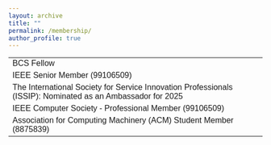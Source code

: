 ```yaml
---
layout: archive
title: ""
permalink: /membership/
author_profile: true
---
```



<head>
<style>
table {
  font-family: arial, sans-serif;
  border-collapse: collapse;
  width: 100%;
}

td, th {
  border: 1px solid #dddddd;
  text-align: left;
  padding: 8px;
}

tr:nth-child(even) {
  background-color: #dddddd;
}
</style>
</head>

<body>

<table>
  <tr>
    <td>BCS Fellow</td>
  </tr>
  <tr>
    <td>IEEE Senior Member (99106509)</td>
  </tr>
    <tr>
    <td>The International Society for Service Innovation Professionals (ISSIP): Nominated as an Ambassador for 2025</td>
  </tr>
  <tr>
    <td>IEEE Computer Society - Professional Member (99106509)</td>
  </tr>
  <tr>
    <td>Association for Computing Machinery (ACM) Student Member (8875839)</td>
  </tr>
</table>


</body>